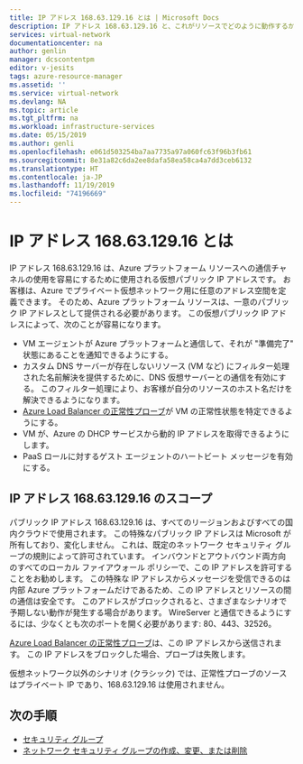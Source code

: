 ```yaml
---
title: IP アドレス 168.63.129.16 とは | Microsoft Docs
description: IP アドレス 168.63.129.16 と、これがリソースでどのように動作するかについて説明します。
services: virtual-network
documentationcenter: na
author: genlin
manager: dcscontentpm
editor: v-jesits
tags: azure-resource-manager
ms.assetid: ''
ms.service: virtual-network
ms.devlang: NA
ms.topic: article
ms.tgt_pltfrm: na
ms.workload: infrastructure-services
ms.date: 05/15/2019
ms.author: genli
ms.openlocfilehash: e061d503254ba7aa7735a97a060fc63f96b3fb61
ms.sourcegitcommit: 8e31a82c6da2ee8dafa58ea58ca4a7dd3ceb6132
ms.translationtype: HT
ms.contentlocale: ja-JP
ms.lasthandoff: 11/19/2019
ms.locfileid: "74196669"
---
```

# <a name="what-is-ip-address-1686312916"></a>IP アドレス 168.63.129.16 とは

IP アドレス 168.63.129.16 は、Azure プラットフォーム リソースへの通信チャネルの使用を容易にするために使用される仮想パブリック IP アドレスです。 お客様は、Azure でプライベート仮想ネットワーク用に任意のアドレス空間を定義できます。 そのため、Azure プラットフォーム リソースは、一意のパブリック IP アドレスとして提供される必要があります。 この仮想パブリック IP アドレスによって、次のことが容易になります。

- VM エージェントが Azure プラットフォームと通信して、それが "準備完了" 状態にあることを通知できるようにする。
- カスタム DNS サーバーが存在しないリソース (VM など) にフィルター処理された名前解決を提供するために、DNS 仮想サーバーとの通信を有効にする。 このフィルター処理により、お客様が自分のリソースのホスト名だけを解決できるようになります。
- [Azure Load Balancer の正常性プローブ](../load-balancer/load-balancer-custom-probe-overview.md)が VM の正常性状態を特定できるようにする。
- VM が、Azure の DHCP サービスから動的 IP アドレスを取得できるようにします。
- PaaS ロールに対するゲスト エージェントのハートビート メッセージを有効にする。

## <a name="scope-of-ip-address-1686312916"></a>IP アドレス 168.63.129.16 のスコープ

パブリック IP アドレス 168.63.129.16 は、すべてのリージョンおよびすべての国内クラウドで使用されます。 この特殊なパブリック IP アドレスは Microsoft が所有しており、変化しません。 これは、既定のネットワーク セキュリティ グループの規則によって許可されています。 インバウンドとアウトバウンド両方向のすべてのローカル ファイアウォール ポリシーで、この IP アドレスを許可することをお勧めします。 この特殊な IP アドレスからメッセージを受信できるのは内部 Azure プラットフォームだけであるため、この IP アドレスとリソースの間の通信は安全です。 このアドレスがブロックされると、さまざまなシナリオで予期しない動作が発生する場合があります。
WireServer と通信できるようにするには、少なくとも次のポートを開く必要があります: 80、443、32526。

[Azure Load Balancer の正常性プローブ](../load-balancer/load-balancer-custom-probe-overview.md)は、この IP アドレスから送信されます。 この IP アドレスをブロックした場合、プローブは失敗します。

仮想ネットワーク以外のシナリオ (クラシック) では、正常性プローブのソースはプライベート IP であり、168.63.129.16 は使用されません。

## <a name="next-steps"></a>次の手順

- [セキュリティ グループ](security-overview.md)
- [ネットワーク セキュリティ グループの作成、変更、または削除](manage-network-security-group.md)
